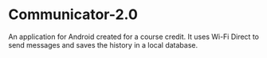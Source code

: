 # Communicator-2.0
An application for Android created for a course credit.
It uses Wi-Fi Direct to send messages and saves the history in a local database.
